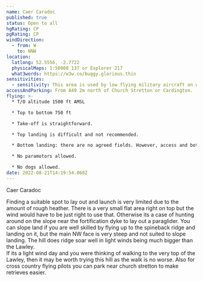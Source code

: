 ```yaml
---
name: Caer Caradoc
published: true
status: Open to all
hgRating: CP
pgRating: CP
windDirection:
  - from: W
    to: NNW
location:
  latlong: 52.5556, -2.7722
  physicalMaps: 1:50000 137 or Explorer 217
  what3words: https://w3w.co/buggy.glorious.thin
sensitivities:
  - sensitivity: This area is used by low flying military aircraft on weekdays.
accessAndParking: From A49 2m north of Church Stretton or Cardington.
flying: >-
  * T/O altitude 1500 ft AMSL

  * Top to bottom 750 ft

  * Take-off is straightforward.

  * Top landing is difficult and not recommended.

  * Bottom landing: there are no agreed fields. However, access and bottom landing are currently being investigated

  * No paramotors allowed.

  * No dogs allowed.
date: 2022-08-21T14:19:54.068Z
---
```

Caer Caradoc



Finding a suitable spot to lay out and launch is very limited due to the amount of rough heather. There is a very small flat area right on top but the wind would have to be just right to use that. Otherwise its a case of hunting around on the slope near the fortification dyke to lay out a paraglider. You can slope land if you are well skilled by flying up to the spineback ridge and landing on it, but the main NW face is very steep and not suited to slope landing. The hill does ridge soar well in light winds being much bigger than the Lawley.\
If its a light wind day and you were thinking of walking to the very top of the Lawley, then it may be worth trying this hill as the walk is no worse. Also for cross country flying pilots you can park near church stretton to make retrieves easier.